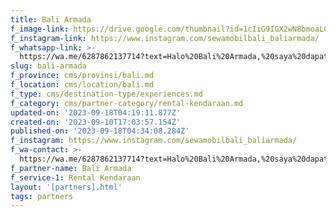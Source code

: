 ```yaml
---
title: Bali Armada
f_image-link: https://drive.google.com/thumbnail?id=1cIiG9IGX2wN8bmoaLCu38-iLjKUfw99M
f_instagram-link: https://www.instagram.com/sewamobilbali_baliarmada/
f_whatsapp-link: >-
  https://wa.me/6287862137714?text=Halo%20Bali%20Armada,%20saya%20dapat%20info%20dari%20@loocale.id%20dan%20punya%20pertanyaan
slug: bali-armada
f_province: cms/provinsi/bali.md
f_location: cms/location/bali.md
f_type: cms/destination-type/experiences.md
f_category: cms/partner-category/rental-kendaraan.md
updated-on: '2023-09-18T04:19:11.877Z'
created-on: '2023-09-10T17:03:57.154Z'
published-on: '2023-09-18T04:34:08.284Z'
f_instagram: https://www.instagram.com/sewamobilbali_baliarmada/
f_wa-contact: >-
  https://wa.me/6287862137714?text=Halo%20Bali%20Armada,%20saya%20dapat%20info%20dari%20@loocale.id%20dan%20punya%20pertanyaan
f_partner-name: Bali Armada
f_service-1: Rental Kendaraan
layout: '[partners].html'
tags: partners
---
```



